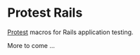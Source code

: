 # Protest Rails

[Protest](http://github.com/thumblemonks/protest) macros for Rails application testing.

More to come ...
